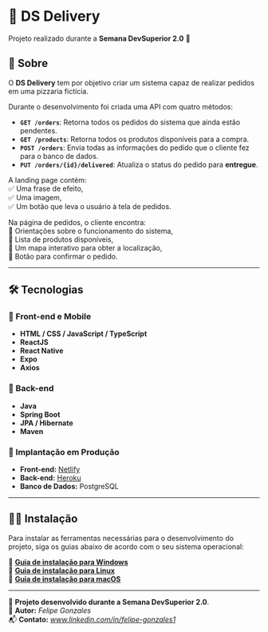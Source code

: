 # 🍕 DS Delivery  

Projeto realizado durante a **Semana DevSuperior 2.0** 🚀  

## 📖 Sobre  
O **DS Delivery** tem por objetivo criar um sistema capaz de realizar pedidos em uma pizzaria fictícia.  

Durante o desenvolvimento foi criada uma API com quatro métodos:  

- **`GET /orders`**: Retorna todos os pedidos do sistema que ainda estão pendentes.  
- **`GET /products`**: Retorna todos os produtos disponíveis para a compra.  
- **`POST /orders`**: Envia todas as informações do pedido que o cliente fez para o banco de dados.  
- **`PUT /orders/{id}/delivered`**: Atualiza o status do pedido para **entregue**.  

A landing page contém:  
✅ Uma frase de efeito,  
✅ Uma imagem,  
✅ Um botão que leva o usuário à tela de pedidos.  

Na página de pedidos, o cliente encontra:  
📌 Orientações sobre o funcionamento do sistema,  
📌 Lista de produtos disponíveis,  
📌 Um mapa interativo para obter a localização,  
📌 Botão para confirmar o pedido.  

---

## 🛠 Tecnologias  

### **🔹 Front-end e Mobile**  
- **HTML / CSS / JavaScript / TypeScript**  
- **ReactJS**  
- **React Native**  
- **Expo**  
- **Axios**  

### **🔹 Back-end**  
- **Java**  
- **Spring Boot**  
- **JPA / Hibernate**  
- **Maven**  

### **🔹 Implantação em Produção**  
- **Front-end:** [Netlify](https://www.netlify.com/)  
- **Back-end:** [Heroku](https://www.heroku.com/)  
- **Banco de Dados:** PostgreSQL  

---

## 👨‍💻 Instalação  

Para instalar as ferramentas necessárias para o desenvolvimento do projeto, siga os guias abaixo de acordo com o seu sistema operacional:  

🔗 **[Guia de instalação para Windows]([#](https://github.com/devsuperior/sds1/tree/master/ferramentas/windows))**  
🔗 **[Guia de instalação para Linux]([#](https://github.com/devsuperior/sds1/tree/master/ferramentas/linux))**  
🔗 **[Guia de instalação para macOS]([#](https://github.com/devsuperior/sds1/tree/master/ferramentas/mac))**  

---

🚀 **Projeto desenvolvido durante a Semana DevSuperior 2.0**.  
📌 **Autor:** *Felipe Gonzales*  
📬 **Contato:** *www.linkedin.com/in/felipe-gonzales1*  


